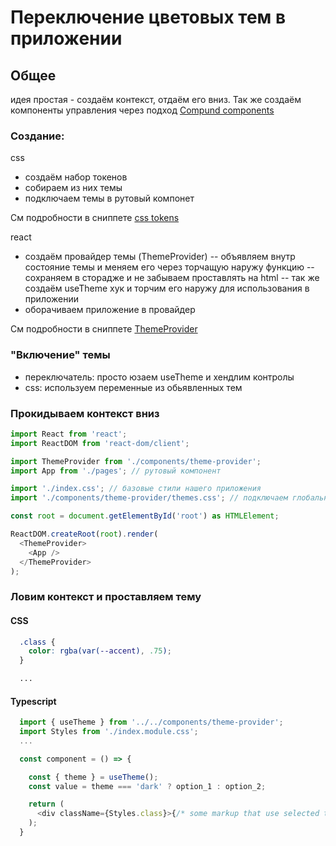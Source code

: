 # Переключение цветовых тем в приложении

## Общее

идея простая - создаём контекст, отдаём его вниз. Так же создаём компоненты управления через подход [Compund components](https://habr.com/ru/company/alfa/blog/647013/)

### Создание:

css

- создаём набор токенов
- собираем из них темы
- подключаем темы в рутовый компонет

См подробности в сниппете [css tokens](https://robzarel.github.io/features/snippet/18)

react

- создаём провайдер темы (ThemeProvider)
  -- объявляем внутр состояние темы и меняем его через торчащую наружу функцию
  -- сохраняем в сторадже и не забываем проставлять на html
  -- так же создаём useTheme хук и торчим его наружу для использования в приложении
- оборачиваем приложение в провайдер

См подробности в сниппете [ThemeProvider](https://robzarel.github.io/features/snippet/19)

### "Включение" темы

- переключатель: просто юзаем useTheme и хендлим контролы
- css: используем переменные из обьявленных тем

### Прокидываем контекст вниз

```typescript
import React from 'react';
import ReactDOM from 'react-dom/client';

import ThemeProvider from './components/theme-provider';
import App from './pages'; // рутовый компонент

import './index.css'; // базовые стили нашего приложения
import './components/theme-provider/themes.css'; // подключаем глобальные переменные для переключения тем

const root = document.getElementById('root') as HTMLElement;

ReactDOM.createRoot(root).render(
  <ThemeProvider>
    <App />
  </ThemeProvider>
);
```

### Ловим контекст и проставляем тему

#### CSS

```css
  .class {
    color: rgba(var(--accent), .75);
  }

  ...
```

#### Typescript

```typescript
  import { useTheme } from '../../components/theme-provider';
  import Styles from './index.module.css';
  ...

  const component = () => {

    const { theme } = useTheme();
    const value = theme === 'dark' ? option_1 : option_2;

    return (
      <div className={Styles.class}>{/* some markup that use selected theme value */}</div>
    );
  }

```
